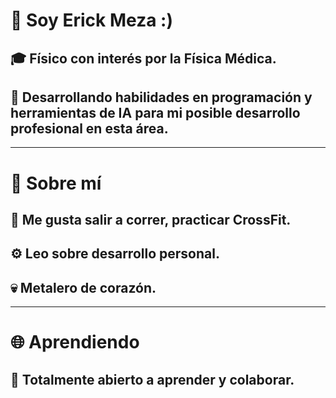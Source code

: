 # 👋 Soy Erick Meza :)

## 🎓 Físico con interés por la Física Médica.
## 🧠 Desarrollando habilidades en programación y herramientas de IA para mi posible desarrollo profesional en esta área.

-----

# 🚀 Sobre mí

## 🌱 Me gusta salir a correr, practicar CrossFit. 
## ⚙️ Leo sobre desarrollo personal.
## 💀 Metalero de corazón.

-----

# 🌐 Aprendiendo

## 💬 Totalmente abierto a aprender y colaborar.
